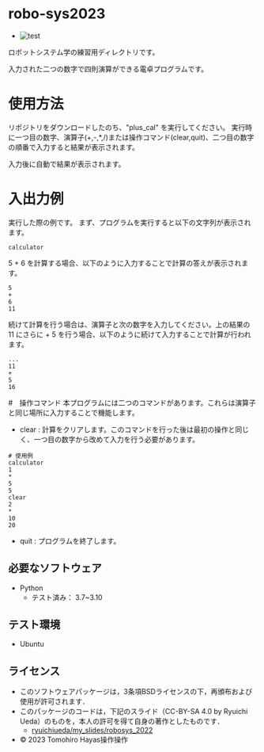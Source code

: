 # robo-sys2023
* ![test](https://github.com/tompsonpiano/robo-sys2023/actions/workflows/test.yml/badge.svg)

ロボットシステム学の練習用ディレクトリです。

入力された二つの数字で四則演算ができる電卓プログラムです。


# 使用方法
リポジトリをダウンロードしたのち、"plus_cal" を実行してください。
実行時に一つ目の数字、演算子(+,-,*,/)または操作コマンド(clear,quit)、二つ目の数字の順番で入力すると結果が表示されます。

入力後に自動で結果が表示されます。

# 入出力例
実行した際の例です。
まず、プログラムを実行すると以下の文字列が表示されます。
```
calculator
```

5 + 6 を計算する場合、以下のように入力することで計算の答えが表示されます。

```
5
+
6
11
```

続けて計算を行う場合は、演算子と次の数字を入力してください。上の結果の 11 にさらに + 5 を行う場合、以下のように続けて入力することで計算が行われます。

```
...
11
+
5
16
```


#　操作コマンド
本プログラムには二つのコマンドがあります。これらは演算子と同じ場所に入力することで機能します。

* clear : 計算をクリアします。このコマンドを行った後は最初の操作と同じく、一つ目の数字から改めて入力を行う必要があります。

```
# 使用例
calculator
1
*
5
5
clear
2
*
10
20
```

* quit : プログラムを終了します。


## 必要なソフトウェア
* Python
    * テスト済み： 3.7~3.10

 

## テスト環境
* Ubuntu



## ライセンス
* このソフトウェアパッケージは，3条項BSDライセンスの下，再頒布および使用が許可されます．
* このパッケージのコードは，下記のスライド（CC-BY-SA 4.0 by Ryuichi Ueda）のものを，本人の許可を得て自身の著作としたものです．
    * [ryuichiueda/my_slides/robosys_2022](https://github.com/ryuichiueda/my_slides/tree/master/robosys_2022)
* © 2023 Tomohiro Hayas操作操作